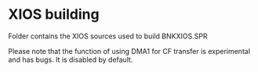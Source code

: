 # XIOS building


Folder contains the XIOS sources used to build BNKXIOS.SPR

Please note that the function of using DMA1 for CF transfer is experimental and has bugs. It is disabled by default.